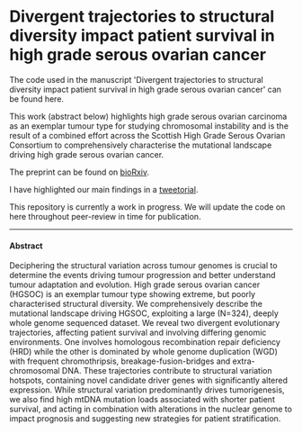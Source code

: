 # Divergent trajectories to structural diversity impact patient survival in high grade serous ovarian cancer

The code used in the manuscript 'Divergent trajectories to structural diversity impact patient survival in high grade serous ovarian cancer' can be found here.

This work (abstract below) highlights high grade serous ovarian carcinoma as an exemplar tumour type for studying chromosomal instability and is the result of a combined effort across the Scottish High Grade Serous Ovarian Consortium to comprehensively characterise the mutational landscape driving high grade serous ovarian cancer.

The preprint can be found on [bioRxiv]('https://www.biorxiv.org/content/10.1101/2024.01.12.575376v1').

I have highlighted our main findings in a [tweetorial](https://x.com/Ailith_Ewing/status/1747291048206901394?s=20).

This repository is currently a work in progress. We will update the code on here throughout peer-review in time for publication.


---
<h4> Abstract </h4>

Deciphering the structural variation across tumour genomes is crucial to determine the
events driving tumour progression and better understand tumour adaptation and evolution.
High grade serous ovarian cancer (HGSOC) is an exemplar tumour type showing extreme,
but poorly characterised structural diversity. We comprehensively describe the mutational
landscape driving HGSOC, exploiting a large (N=324), deeply whole genome sequenced
dataset. We reveal two divergent evolutionary trajectories, affecting patient survival and
involving differing genomic environments. One involves homologous recombination repair
deficiency (HRD) while the other is dominated by whole genome duplication (WGD) with
frequent chromothripsis, breakage-fusion-bridges and extra-chromosomal DNA. These
trajectories contribute to structural variation hotspots, containing novel candidate driver
genes with significantly altered expression. While structural variation predominantly drives
tumorigenesis, we also find high mtDNA mutation loads associated with shorter patient
survival, and acting in combination with alterations in the nuclear genome to impact
prognosis and suggesting new strategies for patient stratification.

